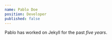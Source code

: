 ```yaml
---
name: Pablo Doe
position: Developer
published: false
---
```


Pablo has worked on Jekyll for the past *five years*.